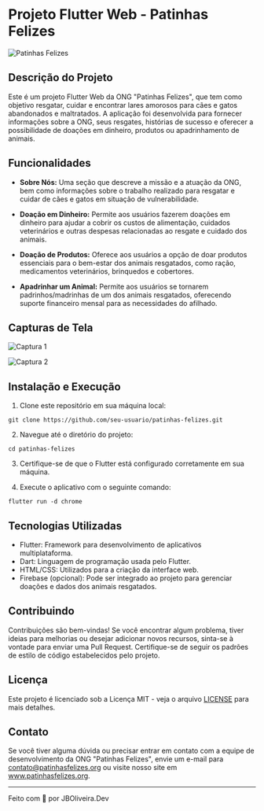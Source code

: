 # Projeto Flutter Web - Patinhas Felizes

![Patinhas Felizes](https://example.com/imagem)

## Descrição do Projeto

Este é um projeto Flutter Web da ONG "Patinhas Felizes", que tem como objetivo resgatar, cuidar e encontrar lares amorosos para cães e gatos abandonados e maltratados. A aplicação foi desenvolvida para fornecer informações sobre a ONG, seus resgates, histórias de sucesso e oferecer a possibilidade de doações em dinheiro, produtos ou apadrinhamento de animais.

## Funcionalidades

- **Sobre Nós:** Uma seção que descreve a missão e a atuação da ONG, bem como informações sobre o trabalho realizado para resgatar e cuidar de cães e gatos em situação de vulnerabilidade.

- **Doação em Dinheiro:** Permite aos usuários fazerem doações em dinheiro para ajudar a cobrir os custos de alimentação, cuidados veterinários e outras despesas relacionadas ao resgate e cuidado dos animais.

- **Doação de Produtos:** Oferece aos usuários a opção de doar produtos essenciais para o bem-estar dos animais resgatados, como ração, medicamentos veterinários, brinquedos e cobertores.

- **Apadrinhar um Animal:** Permite aos usuários se tornarem padrinhos/madrinhas de um dos animais resgatados, oferecendo suporte financeiro mensal para as necessidades do afilhado.

## Capturas de Tela

![Captura 1](screenshots/captura1.png)

![Captura 2](screenshots/captura2.png)

## Instalação e Execução

1. Clone este repositório em sua máquina local:

```
git clone https://github.com/seu-usuario/patinhas-felizes.git
```

2. Navegue até o diretório do projeto:

```
cd patinhas-felizes
```

3. Certifique-se de que o Flutter está configurado corretamente em sua máquina.

4. Execute o aplicativo com o seguinte comando:

```
flutter run -d chrome
```

## Tecnologias Utilizadas

- Flutter: Framework para desenvolvimento de aplicativos multiplataforma.
- Dart: Linguagem de programação usada pelo Flutter.
- HTML/CSS: Utilizados para a criação da interface web.
- Firebase (opcional): Pode ser integrado ao projeto para gerenciar doações e dados dos animais resgatados.

## Contribuindo

Contribuições são bem-vindas! Se você encontrar algum problema, tiver ideias para melhorias ou desejar adicionar novos recursos, sinta-se à vontade para enviar uma Pull Request. Certifique-se de seguir os padrões de estilo de código estabelecidos pelo projeto.

## Licença

Este projeto é licenciado sob a Licença MIT - veja o arquivo [LICENSE](LICENSE) para mais detalhes.

## Contato

Se você tiver alguma dúvida ou precisar entrar em contato com a equipe de desenvolvimento da ONG "Patinhas Felizes", envie um e-mail para contato@patinhasfelizes.org ou visite nosso site em www.patinhasfelizes.org.

---

Feito com 💙 por JBOliveira.Dev 
